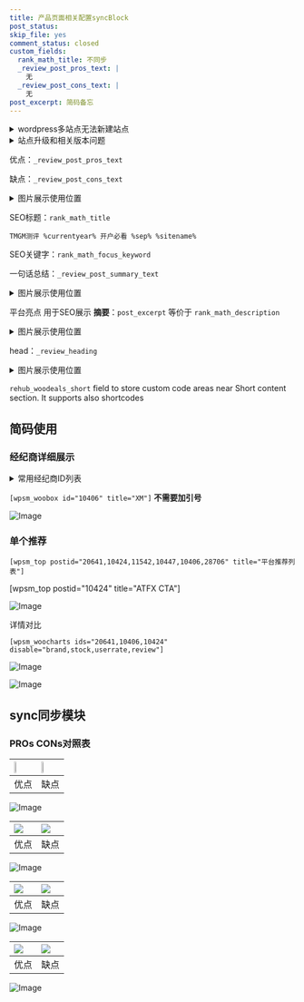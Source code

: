 ```yaml
---
title: 产品页面相关配置syncBlock
post_status: 
skip_file: yes
comment_status: closed
custom_fields:
  rank_math_title: 不同步
  _review_post_pros_text: |
    无
  _review_post_cons_text: |
    无
post_excerpt: 简码备忘
---
```

<details><summary>wordpress多站点无法新建站点</summary>

<li>和报错需要清理cookies一样的原因</li>
<li>wp-config.php里面<code>define( 'SUBDOMAIN_INSTALL', false );//子域名安装</code></li>
<li>新建子站点是用<code>define( 'SUBDOMAIN_INSTALL', true);//子域名安装</code> 完成以后，改成<code>false</code></li>
</details>

<details><summary>站点升级和相关版本问题</summary>

<p>wordpress：5.9.9
woocommerce：7.5.1
出现问题的地方：主题选项里面>><strong>Product layout >>compact style</strong></p>
<p>如何出现没有用过的字段 导致无法保存。先导出配置 然后进行修改，后面再次恢复即可。</p>
<p>出现部分字段无法显示时，需要返回默认布局后，对产品进行保存就好了。</p>
<p></p>
</details>

优点：`_review_post_pros_text`

缺点：`_review_post_cons_text`

<details><summary>图片展示使用位置</summary>

<img src="https://prod-files-secure.s3.us-west-2.amazonaws.com/39ed1227-6d7d-4570-be36-9ccd4a2c4241/f51d3d83-55d4-4bdf-9604-f37ec77ab556/Untitled.png?X-Amz-Algorithm=AWS4-HMAC-SHA256&X-Amz-Content-Sha256=UNSIGNED-PAYLOAD&X-Amz-Credential=ASIAZI2LB466T6GIUWPQ%2F20250512%2Fus-west-2%2Fs3%2Faws4_request&X-Amz-Date=20250512T225526Z&X-Amz-Expires=3600&X-Amz-Security-Token=IQoJb3JpZ2luX2VjEDcaCXVzLXdlc3QtMiJHMEUCIQDvWkOdi3FoSxRvlsQx%2B7Nkp5%2F7YaaMFCcA7Fef%2BFkkPwIga7IeBcBdQAWpFWGyJzW3j72spKAi6vLYnI1ljjUGaHoqiAQI4P%2F%2F%2F%2F%2F%2F%2F%2F%2F%2FARAAGgw2Mzc0MjMxODM4MDUiDGhIev1j6ck35Bmx1CrcA1MvgQftyP4QCcOQ887FVQSJ1JUXdyDtXPnjVERdH%2BngP7Y2Xf9C8mcrK1UTWZmXm2NIxGiyRgD%2BZzHWdDRXsuIw%2FDRxBW4T3hosYW6L00ctvB%2FN6g8kTojN57uXPQ7CAPwnjkMHNKHrnoW4czFAOrlcmbD5oHzIPhwBvUbZOhMZ8SJr2XBtZKaU5fsdSwWnr6rk6vDcvFU8JwMvr%2BEPV66fUsTtajwZSjLeY65uCMw7mOmIxS0kY4air0Co10vPVr9UuT0IxbUaCnt7lPCCUAn8BKd0IoiAeIcbDDNJ12i1fETUMNUf3e%2BLwjYbCkT6OmL6k8Yta7xOha8sYvg2jG%2FAw6cCrGD1vEuCtwxLcZAkSPvU6SG2owuI4%2BA3IxpEO0yGvcOdVKehBAfqb70ZDjWOdEm8Y4w8DdJreXqXrPaqBTeHhA2o26T0NgEyFRPEEkoYih5TitHOeGayaPIxT7vXGJIdu9kQngyInqwvdwL%2FHcEorbBGwpID0%2Fh3lpnuUMqwn0l%2FnCHjabZUemMdTbxYHuwu7HpE%2FbMks1pmjaFBQAhpAg4Png48Oy%2Fqc0yNS1KItYZkIn8veMAgTyMiu2ZBb%2F1CT7cbLXm0ByPJL3HeaxxGjG1mSZAv7owrMPT1icEGOqUBIdXZXOP5EEYyYYJOxWv%2BKwOiJGw76jce%2BioFgWQTBTmUBVDqTa9Ly%2B3JbPRY5IslU%2FvTH41zrLfPT3L7d%2B1h%2FirajYqELaQCP5ziMCPCn5YT1o6MAZmXRe%2B7kRCxYxhulSdNiJejWG8Cnx7QoTH2GdXGM1O2XRSQhHL2IZmJCA2UM%2BWY5rGf3r5TfX75dx0XCfNzEV2H28Wj5G3DYWmOIyGzuCTE&X-Amz-Signature=f00156f99c3c52193c1d768dcac7301ea59704eb92848f948e23d1dbcd8bdcc3&X-Amz-SignedHeaders=host&x-id=GetObject" alt="Image">
</details>

SEO标题：`rank_math_title`

`TMGM测评 %currentyear% 开户必看 %sep% %sitename%`

SEO关键字：`rank_math_focus_keyword`

一句话总结：`_review_post_summary_text`

<details><summary>图片展示使用位置</summary>

<img src="https://prod-files-secure.s3.us-west-2.amazonaws.com/39ed1227-6d7d-4570-be36-9ccd4a2c4241/4b96a922-296c-4f4e-8630-d1c870cbce01/Untitled.png?X-Amz-Algorithm=AWS4-HMAC-SHA256&X-Amz-Content-Sha256=UNSIGNED-PAYLOAD&X-Amz-Credential=ASIAZI2LB466WJYWPDNI%2F20250512%2Fus-west-2%2Fs3%2Faws4_request&X-Amz-Date=20250512T225527Z&X-Amz-Expires=3600&X-Amz-Security-Token=IQoJb3JpZ2luX2VjEDcaCXVzLXdlc3QtMiJHMEUCIH2lddzgpf%2FMQrAvYkNbd1%2B%2BJKaXRzDIgFD%2BfaeJMJneAiEA9tHZ25x%2B1YsQT1Kuir0v7TbAm239wPhoavlS2xMcOUEqiAQI4P%2F%2F%2F%2F%2F%2F%2F%2F%2F%2FARAAGgw2Mzc0MjMxODM4MDUiDKRAAX%2Bp6iEY1n7J2yrcA5zMZOwqovJmFQjUdBDMPRE%2Bum7kdYrpQuHraaAplEYeePOOeoNfV9%2F586u%2FRnUFowjWTPtqLLdNEw5qLnetC7pSR0rqBD1g3Veyw0saXmQ%2Bwou2nrPo8mGYm0Ll8q7JfPM2zHMYgqi2YOkH76XWsPqwzgof%2BIc7tOQ8X3mhZGiLWa40Na4USE3ah5sRCr47nwv7keurISKjOAkOU343NF4Zh%2FrofXAAS9EK%2BUsPjxbsNqgdE2ORzB3v9qL2hf6xOZJQBhWkBwPSt0E2au1E9t%2BAl8Y80XzbIgpCquhXPjxZsjg4jjEemu5QZyIpR04fRqFt6hGoMGic%2BX1TE%2BCAhC6MHWRQ4zf5sNSZPP847EnjaWL3FiIYi3poz6Rws%2FxgERhLmLkgs8cTPUzfuRG8xapVf7MbgSrSckCeRfcnWYQoGJDp1nKcV9TSnkdnVb3vX8PUgkNdsruqMpugOxFwd8pusEJrHb7qbNE4GBXHzbkq1TqJKJ98cnCtmFqoOyRNzYK4Dq6%2Bllbync5Erxd8RzDdxwYVZHGqb4qhwpMUx6zuzJ5ZVWFt4uENdtxC1fun02hxpo3pzR2QNN%2FFGfdHoZRb7EakN8poorOEtYJ8t8WZPh3aVtZavOk%2FuRMRMJT2icEGOqUBlO5vC4%2F17lgthGvAwXpc1ha54MWKxtytPuqcQSMII41sxlL5JLA%2FJG9c5e%2BBFtn3fqEick7nak4HJ%2FdmaIPu9yCP81%2BrGRFzYI3VhlYXxAr4oo5uG5jacLXdzsiLLVnv0RF3xv4wk7OLiEySq6BjmgcIgTY2zRh9HznybG%2BTJUV809mgFmNo8LQ%2Fme1s7p8Cbs%2BDNhUvLsXquFd2kKYfPtN2Vkpy&X-Amz-Signature=4a4641e4b7e6419112bba31682674fbb8f4467ecbbd0b3221dea897944ac65b6&X-Amz-SignedHeaders=host&x-id=GetObject" alt="Image">
</details>

平台亮点 用于SEO展示 **摘要**：`post_excerpt`  等价于 `rank_math_description`

<details><summary>图片展示使用位置</summary>

<img src="https://prod-files-secure.s3.us-west-2.amazonaws.com/39ed1227-6d7d-4570-be36-9ccd4a2c4241/1ee11f63-b60a-4dfe-a7a7-d58ff23b5d88/Untitled.png?X-Amz-Algorithm=AWS4-HMAC-SHA256&X-Amz-Content-Sha256=UNSIGNED-PAYLOAD&X-Amz-Credential=ASIAZI2LB4662ZWXF4I2%2F20250512%2Fus-west-2%2Fs3%2Faws4_request&X-Amz-Date=20250512T225528Z&X-Amz-Expires=3600&X-Amz-Security-Token=IQoJb3JpZ2luX2VjEDcaCXVzLXdlc3QtMiJGMEQCHw8GMytV61%2BrI8A17eB9pgYDxIAG0cIk9yyKv%2BbEoH4CIQC3Om2w5breGDtSNrTcTz4Iz1NYOkWgjotNXiMtWPsPVyqIBAjg%2F%2F%2F%2F%2F%2F%2F%2F%2F%2F8BEAAaDDYzNzQyMzE4MzgwNSIMo2NTGx5ndMPF6TDpKtwDFxoaDB9z2Z1T5m0NM3BoXiF8L8SEkz8olkm9ie0dXcMFkKlVBEoJg9ZvJWQuFRAxsE3RbU6jhGX3j%2FdQWr5OBsmQq4W7WdHYi4Zv4lKMYTpbJVvUOI3bUUhpGkyp%2Fb3JZVdRoK7oe%2FAhNygMwDB9xR86Vm8U0IIKrWTbnhxMeajmgi54%2F7U%2FxX1lgvGSijq3dfldv8jr7NypdMO%2Bo4f827BdFiv%2Bl8YaG9D3HDOprxwikOIeW9e%2B3GqhSct50jG%2BKQffSykgnHGwv2hMh1S%2BJ4KrxjtyNMarjKDLkR0dZDUXW5SP5phpq1Abj9I%2FF2k0WrWzBkVHPXr30CyM3EiH5CNk38SXx3OrgPdGD2GtrvOQ5YUMEYBYS88Uub%2BrpzjY6WNSXq31aMIX5%2BYAgGrHyQYvyuQNS0RKVHpAh5NkgXd%2F2YAH3eEN%2BvwBltvDaL4RR6dS9VMdSibxP%2FWVYPq%2B84RYSRUVa4weK1l%2BlzkliQDKY9lxTiHfj1HsSx7ggfIReDTCZmk9ZzEHk5jIQ6sPt%2FQ%2FX8QX0ojY14O4mQnuXLManIOT3Y1T%2B767qb47ExA9jTmrHK9VRiSete%2Bm0rJ0fsI0wvkz8tI65a7wF1v16G15TbxrfpUDneJNO0kwwfWJwQY6pgHqF3J1jQbr1SwW3LsMwuLqD%2FIHgPVOsMakBPvb3wd%2FVoqADQixSzsqDPz%2F6lQ53Ho7Zp%2BlV%2FeIsMkjVuBS%2FS7pTAAKNFFatv9eNsigvkCC2nI9IC%2B6pcpuynFt5DB3Ol5GdSqigwdu794mHPeAFmZeRcWMwDHesdxAgS3fMKnhGl7aOR5EAh3JGCAjdLJfAbYBVCVS72nsB7L%2B8vH1gw9s8%2Fh1Iufj&X-Amz-Signature=8eacfa5f2814d052f19920f8a8fc55e8034844ee317bfeb6019608729500f3b0&X-Amz-SignedHeaders=host&x-id=GetObject" alt="Image">
<img src="https://prod-files-secure.s3.us-west-2.amazonaws.com/39ed1227-6d7d-4570-be36-9ccd4a2c4241/ad4118b5-78d8-4fbe-801e-3b29b5d99c01/Untitled.png?X-Amz-Algorithm=AWS4-HMAC-SHA256&X-Amz-Content-Sha256=UNSIGNED-PAYLOAD&X-Amz-Credential=ASIAZI2LB4662ZWXF4I2%2F20250512%2Fus-west-2%2Fs3%2Faws4_request&X-Amz-Date=20250512T225528Z&X-Amz-Expires=3600&X-Amz-Security-Token=IQoJb3JpZ2luX2VjEDcaCXVzLXdlc3QtMiJGMEQCHw8GMytV61%2BrI8A17eB9pgYDxIAG0cIk9yyKv%2BbEoH4CIQC3Om2w5breGDtSNrTcTz4Iz1NYOkWgjotNXiMtWPsPVyqIBAjg%2F%2F%2F%2F%2F%2F%2F%2F%2F%2F8BEAAaDDYzNzQyMzE4MzgwNSIMo2NTGx5ndMPF6TDpKtwDFxoaDB9z2Z1T5m0NM3BoXiF8L8SEkz8olkm9ie0dXcMFkKlVBEoJg9ZvJWQuFRAxsE3RbU6jhGX3j%2FdQWr5OBsmQq4W7WdHYi4Zv4lKMYTpbJVvUOI3bUUhpGkyp%2Fb3JZVdRoK7oe%2FAhNygMwDB9xR86Vm8U0IIKrWTbnhxMeajmgi54%2F7U%2FxX1lgvGSijq3dfldv8jr7NypdMO%2Bo4f827BdFiv%2Bl8YaG9D3HDOprxwikOIeW9e%2B3GqhSct50jG%2BKQffSykgnHGwv2hMh1S%2BJ4KrxjtyNMarjKDLkR0dZDUXW5SP5phpq1Abj9I%2FF2k0WrWzBkVHPXr30CyM3EiH5CNk38SXx3OrgPdGD2GtrvOQ5YUMEYBYS88Uub%2BrpzjY6WNSXq31aMIX5%2BYAgGrHyQYvyuQNS0RKVHpAh5NkgXd%2F2YAH3eEN%2BvwBltvDaL4RR6dS9VMdSibxP%2FWVYPq%2B84RYSRUVa4weK1l%2BlzkliQDKY9lxTiHfj1HsSx7ggfIReDTCZmk9ZzEHk5jIQ6sPt%2FQ%2FX8QX0ojY14O4mQnuXLManIOT3Y1T%2B767qb47ExA9jTmrHK9VRiSete%2Bm0rJ0fsI0wvkz8tI65a7wF1v16G15TbxrfpUDneJNO0kwwfWJwQY6pgHqF3J1jQbr1SwW3LsMwuLqD%2FIHgPVOsMakBPvb3wd%2FVoqADQixSzsqDPz%2F6lQ53Ho7Zp%2BlV%2FeIsMkjVuBS%2FS7pTAAKNFFatv9eNsigvkCC2nI9IC%2B6pcpuynFt5DB3Ol5GdSqigwdu794mHPeAFmZeRcWMwDHesdxAgS3fMKnhGl7aOR5EAh3JGCAjdLJfAbYBVCVS72nsB7L%2B8vH1gw9s8%2Fh1Iufj&X-Amz-Signature=2199d3e4ff61eb50b16ae9cc84c7c5e99b32bb986c2493a708a013986405046c&X-Amz-SignedHeaders=host&x-id=GetObject" alt="Image">
<img src="https://prod-files-secure.s3.us-west-2.amazonaws.com/39ed1227-6d7d-4570-be36-9ccd4a2c4241/a38cf7c9-a79c-4b64-9e94-13589fe0758b/Untitled.png?X-Amz-Algorithm=AWS4-HMAC-SHA256&X-Amz-Content-Sha256=UNSIGNED-PAYLOAD&X-Amz-Credential=ASIAZI2LB4662ZWXF4I2%2F20250512%2Fus-west-2%2Fs3%2Faws4_request&X-Amz-Date=20250512T225528Z&X-Amz-Expires=3600&X-Amz-Security-Token=IQoJb3JpZ2luX2VjEDcaCXVzLXdlc3QtMiJGMEQCHw8GMytV61%2BrI8A17eB9pgYDxIAG0cIk9yyKv%2BbEoH4CIQC3Om2w5breGDtSNrTcTz4Iz1NYOkWgjotNXiMtWPsPVyqIBAjg%2F%2F%2F%2F%2F%2F%2F%2F%2F%2F8BEAAaDDYzNzQyMzE4MzgwNSIMo2NTGx5ndMPF6TDpKtwDFxoaDB9z2Z1T5m0NM3BoXiF8L8SEkz8olkm9ie0dXcMFkKlVBEoJg9ZvJWQuFRAxsE3RbU6jhGX3j%2FdQWr5OBsmQq4W7WdHYi4Zv4lKMYTpbJVvUOI3bUUhpGkyp%2Fb3JZVdRoK7oe%2FAhNygMwDB9xR86Vm8U0IIKrWTbnhxMeajmgi54%2F7U%2FxX1lgvGSijq3dfldv8jr7NypdMO%2Bo4f827BdFiv%2Bl8YaG9D3HDOprxwikOIeW9e%2B3GqhSct50jG%2BKQffSykgnHGwv2hMh1S%2BJ4KrxjtyNMarjKDLkR0dZDUXW5SP5phpq1Abj9I%2FF2k0WrWzBkVHPXr30CyM3EiH5CNk38SXx3OrgPdGD2GtrvOQ5YUMEYBYS88Uub%2BrpzjY6WNSXq31aMIX5%2BYAgGrHyQYvyuQNS0RKVHpAh5NkgXd%2F2YAH3eEN%2BvwBltvDaL4RR6dS9VMdSibxP%2FWVYPq%2B84RYSRUVa4weK1l%2BlzkliQDKY9lxTiHfj1HsSx7ggfIReDTCZmk9ZzEHk5jIQ6sPt%2FQ%2FX8QX0ojY14O4mQnuXLManIOT3Y1T%2B767qb47ExA9jTmrHK9VRiSete%2Bm0rJ0fsI0wvkz8tI65a7wF1v16G15TbxrfpUDneJNO0kwwfWJwQY6pgHqF3J1jQbr1SwW3LsMwuLqD%2FIHgPVOsMakBPvb3wd%2FVoqADQixSzsqDPz%2F6lQ53Ho7Zp%2BlV%2FeIsMkjVuBS%2FS7pTAAKNFFatv9eNsigvkCC2nI9IC%2B6pcpuynFt5DB3Ol5GdSqigwdu794mHPeAFmZeRcWMwDHesdxAgS3fMKnhGl7aOR5EAh3JGCAjdLJfAbYBVCVS72nsB7L%2B8vH1gw9s8%2Fh1Iufj&X-Amz-Signature=a4d9835a8df9faa3ba9dba27a86eabc0b62c7f7c05f69f2acae4ce762a7140ef&X-Amz-SignedHeaders=host&x-id=GetObject" alt="Image">
<img src="https://prod-files-secure.s3.us-west-2.amazonaws.com/39ed1227-6d7d-4570-be36-9ccd4a2c4241/7da6fc1e-d2ac-42ae-8c75-cb5749aa18f6/Untitled.png?X-Amz-Algorithm=AWS4-HMAC-SHA256&X-Amz-Content-Sha256=UNSIGNED-PAYLOAD&X-Amz-Credential=ASIAZI2LB4662ZWXF4I2%2F20250512%2Fus-west-2%2Fs3%2Faws4_request&X-Amz-Date=20250512T225528Z&X-Amz-Expires=3600&X-Amz-Security-Token=IQoJb3JpZ2luX2VjEDcaCXVzLXdlc3QtMiJGMEQCHw8GMytV61%2BrI8A17eB9pgYDxIAG0cIk9yyKv%2BbEoH4CIQC3Om2w5breGDtSNrTcTz4Iz1NYOkWgjotNXiMtWPsPVyqIBAjg%2F%2F%2F%2F%2F%2F%2F%2F%2F%2F8BEAAaDDYzNzQyMzE4MzgwNSIMo2NTGx5ndMPF6TDpKtwDFxoaDB9z2Z1T5m0NM3BoXiF8L8SEkz8olkm9ie0dXcMFkKlVBEoJg9ZvJWQuFRAxsE3RbU6jhGX3j%2FdQWr5OBsmQq4W7WdHYi4Zv4lKMYTpbJVvUOI3bUUhpGkyp%2Fb3JZVdRoK7oe%2FAhNygMwDB9xR86Vm8U0IIKrWTbnhxMeajmgi54%2F7U%2FxX1lgvGSijq3dfldv8jr7NypdMO%2Bo4f827BdFiv%2Bl8YaG9D3HDOprxwikOIeW9e%2B3GqhSct50jG%2BKQffSykgnHGwv2hMh1S%2BJ4KrxjtyNMarjKDLkR0dZDUXW5SP5phpq1Abj9I%2FF2k0WrWzBkVHPXr30CyM3EiH5CNk38SXx3OrgPdGD2GtrvOQ5YUMEYBYS88Uub%2BrpzjY6WNSXq31aMIX5%2BYAgGrHyQYvyuQNS0RKVHpAh5NkgXd%2F2YAH3eEN%2BvwBltvDaL4RR6dS9VMdSibxP%2FWVYPq%2B84RYSRUVa4weK1l%2BlzkliQDKY9lxTiHfj1HsSx7ggfIReDTCZmk9ZzEHk5jIQ6sPt%2FQ%2FX8QX0ojY14O4mQnuXLManIOT3Y1T%2B767qb47ExA9jTmrHK9VRiSete%2Bm0rJ0fsI0wvkz8tI65a7wF1v16G15TbxrfpUDneJNO0kwwfWJwQY6pgHqF3J1jQbr1SwW3LsMwuLqD%2FIHgPVOsMakBPvb3wd%2FVoqADQixSzsqDPz%2F6lQ53Ho7Zp%2BlV%2FeIsMkjVuBS%2FS7pTAAKNFFatv9eNsigvkCC2nI9IC%2B6pcpuynFt5DB3Ol5GdSqigwdu794mHPeAFmZeRcWMwDHesdxAgS3fMKnhGl7aOR5EAh3JGCAjdLJfAbYBVCVS72nsB7L%2B8vH1gw9s8%2Fh1Iufj&X-Amz-Signature=10921ec1a1cdb8c34c63a3ca02bec6b02247eaf73c0ec01e1ac3318df764631d&X-Amz-SignedHeaders=host&x-id=GetObject" alt="Image">
<img src="https://prod-files-secure.s3.us-west-2.amazonaws.com/39ed1227-6d7d-4570-be36-9ccd4a2c4241/7e97f40a-eaee-47f5-b2f9-475f96808fa7/Untitled.png?X-Amz-Algorithm=AWS4-HMAC-SHA256&X-Amz-Content-Sha256=UNSIGNED-PAYLOAD&X-Amz-Credential=ASIAZI2LB4662ZWXF4I2%2F20250512%2Fus-west-2%2Fs3%2Faws4_request&X-Amz-Date=20250512T225528Z&X-Amz-Expires=3600&X-Amz-Security-Token=IQoJb3JpZ2luX2VjEDcaCXVzLXdlc3QtMiJGMEQCHw8GMytV61%2BrI8A17eB9pgYDxIAG0cIk9yyKv%2BbEoH4CIQC3Om2w5breGDtSNrTcTz4Iz1NYOkWgjotNXiMtWPsPVyqIBAjg%2F%2F%2F%2F%2F%2F%2F%2F%2F%2F8BEAAaDDYzNzQyMzE4MzgwNSIMo2NTGx5ndMPF6TDpKtwDFxoaDB9z2Z1T5m0NM3BoXiF8L8SEkz8olkm9ie0dXcMFkKlVBEoJg9ZvJWQuFRAxsE3RbU6jhGX3j%2FdQWr5OBsmQq4W7WdHYi4Zv4lKMYTpbJVvUOI3bUUhpGkyp%2Fb3JZVdRoK7oe%2FAhNygMwDB9xR86Vm8U0IIKrWTbnhxMeajmgi54%2F7U%2FxX1lgvGSijq3dfldv8jr7NypdMO%2Bo4f827BdFiv%2Bl8YaG9D3HDOprxwikOIeW9e%2B3GqhSct50jG%2BKQffSykgnHGwv2hMh1S%2BJ4KrxjtyNMarjKDLkR0dZDUXW5SP5phpq1Abj9I%2FF2k0WrWzBkVHPXr30CyM3EiH5CNk38SXx3OrgPdGD2GtrvOQ5YUMEYBYS88Uub%2BrpzjY6WNSXq31aMIX5%2BYAgGrHyQYvyuQNS0RKVHpAh5NkgXd%2F2YAH3eEN%2BvwBltvDaL4RR6dS9VMdSibxP%2FWVYPq%2B84RYSRUVa4weK1l%2BlzkliQDKY9lxTiHfj1HsSx7ggfIReDTCZmk9ZzEHk5jIQ6sPt%2FQ%2FX8QX0ojY14O4mQnuXLManIOT3Y1T%2B767qb47ExA9jTmrHK9VRiSete%2Bm0rJ0fsI0wvkz8tI65a7wF1v16G15TbxrfpUDneJNO0kwwfWJwQY6pgHqF3J1jQbr1SwW3LsMwuLqD%2FIHgPVOsMakBPvb3wd%2FVoqADQixSzsqDPz%2F6lQ53Ho7Zp%2BlV%2FeIsMkjVuBS%2FS7pTAAKNFFatv9eNsigvkCC2nI9IC%2B6pcpuynFt5DB3Ol5GdSqigwdu794mHPeAFmZeRcWMwDHesdxAgS3fMKnhGl7aOR5EAh3JGCAjdLJfAbYBVCVS72nsB7L%2B8vH1gw9s8%2Fh1Iufj&X-Amz-Signature=b700f0629c19935f82249a93a0cb4e4a9c2d2283d2e6b2f9a5f5380b6cfbf90e&X-Amz-SignedHeaders=host&x-id=GetObject" alt="Image">
</details>

head：`_review_heading`

<details><summary>图片展示使用位置</summary>

<img src="https://prod-files-secure.s3.us-west-2.amazonaws.com/39ed1227-6d7d-4570-be36-9ccd4a2c4241/3a4650ad-9887-415c-889a-edd51fa54f27/Untitled.png?X-Amz-Algorithm=AWS4-HMAC-SHA256&X-Amz-Content-Sha256=UNSIGNED-PAYLOAD&X-Amz-Credential=ASIAZI2LB466XQ3ODJ7D%2F20250512%2Fus-west-2%2Fs3%2Faws4_request&X-Amz-Date=20250512T225529Z&X-Amz-Expires=3600&X-Amz-Security-Token=IQoJb3JpZ2luX2VjEDcaCXVzLXdlc3QtMiJIMEYCIQCUJ1kqOrizrJYGVpPhJdEqm9nl2zA8bja6HKuJLKU2ewIhAIa1hTV8eZi8FmhXb8Jkada80j%2F5pFwaZ%2BxtHimg9YzHKogECOD%2F%2F%2F%2F%2F%2F%2F%2F%2F%2FwEQABoMNjM3NDIzMTgzODA1Igw%2B4Nns4hHnS%2BXJB6Aq3AMFu1B94Pp%2F7ukjTjIPgxnafOYlmfqSrl7stjwPtIKb%2F8Q9UHElwyyMuGLJ3DzlXyeVYtDzbVnVnh399GOVbJNxyQmE%2BL7EuYoCtbX9ECUGykkwQLBFl%2Bni0mGeLe5Lt6OVjbPEUl7phazaMP2aPOwno9RWItzhBVpnnfmtYT8oodfoGfI2LOdAjr%2FuIKuqXfoxdj5DWOeAJ%2FJrvq9VF%2FemiQtK%2FwxosNfVyLgysJ1XwE0ZD568hIHjmqbKBXNhVyNU5QU%2BQNxpIV9PpNI7PiwJ3OzSjMyUgwbXg0rdN7j3y8xJmnwJC%2BZag7Cc4956iQ6THrhxw581oPjhxp4rsl3ejJpZLAaw6BP%2FeDHHX4SK3kYeF4rwZEbKTUxVV56jswaWQYDRhL3qniO1jOn4hI0qPfhiUodYZQglfK6207EhOOlVE8LkViwcyGukik8h7sF%2BPchb0p2Hg9OQQWn3aEQYYNaWNcbI3m7%2Bngu%2Fz7Df8PjcphdgpcZ8p6sn4X6QqQS0KkrXszOMZnF7YDuQ3F6u7atJSDPWgc7c4GncC3hKO0Mmze51LESyv4WBSW0UGMICCvQOuff2zLH91eD0yhtjwNggLubCB0rB6n62kmj%2F4gkZeDCvyir%2B7Nyg5jCh9onBBjqkAe7voDyDmLUPO%2BveAq7%2BiSvk3GJrJz7PJlvIaW51m6DawhRDdN3f53fOeyAZ2vDVWxxNlG6GqegDteVDA34znTgAUJ7Ftonh1Bxf3SH0cg0oVestC4rCNNDJru%2Bq65qPYT1Rmf%2FMGSPp%2Bq6H%2BMLRugJFQvOPHIPOjsvo7K5SA%2BIag4oJ6biJ2C4wfRqmJ61Z%2F%2BBjeZRxMwQ4WpR%2F%2FUPxTYkM6pGM&X-Amz-Signature=cf8d1a8d3cec87f356e3970403851c014b67665138e38248a00099681cc6b306&X-Amz-SignedHeaders=host&x-id=GetObject" alt="Image">
</details>

`rehub_woodeals_short`	field to store custom code areas near Short content section. It supports also shortcodes



## 简码使用

### 经纪商详细展示

<details><summary>常用经纪商ID列表</summary>

<pre><code class="php">嘉盛 ===> 20641  [wpsm_woobox id="20641" title="嘉盛"]
易信easymarkets ===> 11542  [wpsm_woobox id="11542" title="易信easymarkets"]
ATFX外汇 ===> 10424  [wpsm_woobox id="10424" title="ATFX"]
XM ===> 10406  [wpsm_woobox id="10406" title="XM"]
TMGM ===> 29622  [wpsm_woobox id="29622" title="TMGM"]
HYCM ===> 10447  [wpsm_woobox id="10447" title="HYCM"]
fpmarkets澳福外汇 ===> 20639  [wpsm_woobox id="20639" title="fpmarkets澳福外汇"]</code></pre>
</details>

`[wpsm_woobox id="10406" title="XM"]` **不需要加引号**

![Image](https://prod-files-secure.s3.us-west-2.amazonaws.com/39ed1227-6d7d-4570-be36-9ccd4a2c4241/4f898f9d-0fa7-4e43-acd3-ac6bc7be575a/Untitled.png?X-Amz-Algorithm=AWS4-HMAC-SHA256&X-Amz-Content-Sha256=UNSIGNED-PAYLOAD&X-Amz-Credential=ASIAZI2LB4664KS5T4KE%2F20250512%2Fus-west-2%2Fs3%2Faws4_request&X-Amz-Date=20250512T225521Z&X-Amz-Expires=3600&X-Amz-Security-Token=IQoJb3JpZ2luX2VjEDcaCXVzLXdlc3QtMiJGMEQCIBAZqwXh7sUE6YSUJ6C%2FLu9aiVgvsdf7qc4eK%2FuJ2QlNAiBy8aPszFQ%2FWKnh6VT1g8DufN50Rb21%2BK2SRxNpBrouiCqIBAjg%2F%2F%2F%2F%2F%2F%2F%2F%2F%2F8BEAAaDDYzNzQyMzE4MzgwNSIMJL08gK6dt%2FVdsZfNKtwDHcBtczYKFVKsUDI1xqjpImHN0FeAacML0HfY3epoGJNqbGUOD8RXdhQOJDbagXQifDZZzErV5JMta33Xq7ZGMutWisknV7KIM4q%2FuRF%2FEWiBzzpA9Y3eR2e5EPuOY4hRWbOVgUs1o2cjQRHICk%2Fj2ONbjB4RKm9S4kQy2by%2BYyV3tJqSXqoR2Jm08lJlZJHyOfMsEC7vD%2BKVgr8PZ0nctH9ufywrxWUymv4DKRptm8Xa5XzNNL270DYTD0PuQ7Bc6oBE5XF%2F2T8n2JEL21zKhulMMglINvlY1KG6mWiJsIOzUdaXUycW%2BowowgrAZesUnkcxoYyw2J9rH2QZFwfOe7v127rpx4SJxeuxxfgiU0Ew%2BTHj40AaPG0K1zjlkb0lzhnM2IU138KD3li%2BE2cdHYF8A8Qg6wzcoFyqJdSGO8BOOdj4B0QZiwrE3NamrCEScHFIBvhcfO%2BHM7XrUhR%2BTGC7QLx3RM97ETBUNvPgrTnyu6%2Byd%2F2Yo%2FuCEAREy0HI3cHxD4DkePSAxngMJ1ELZbsLl1GHBN1joUjYXuFnYZSJM03jfWDey6trufx3SWoVEuLYITqNYLwC3zUxP9vI%2BmjHMLuaCX4Y34J2JuFdmH%2FJwrLSiVIEG0mt%2B0UwqfaJwQY6pgHZhOMUCW67nMqRa8eIyZenXXJ9Fr0O917EX7mVnaQlXSqnma9XtpAo%2FGs1GLXkXgx%2BMGfEUdGuun21pFcw5Vbfe8mqkKN9RfQGj76aeMKk%2Fl2%2FKfVRziYdYtsPDNf5SO%2FIDOSoRp2Zupx7goOeEdM0mioxW68iLtAX%2B1mKDeDDqS8TwsUwLtCnyNt1WXvqTsYbW9I9IzqpMb%2F2YOzk4S%2FJTgi3Cfpg&X-Amz-Signature=75a1c378bbab98744374242cecbd57c1228b53da06ac5ccab3f05db41de2b083&X-Amz-SignedHeaders=host&x-id=GetObject)

### 单个推荐
`[wpsm_top postid="20641,10424,11542,10447,10406,28706" title="平台推荐列表"]`

[wpsm_top postid="10424" title="ATFX CTA"]

![Image](https://prod-files-secure.s3.us-west-2.amazonaws.com/39ed1227-6d7d-4570-be36-9ccd4a2c4241/5ac620dc-51a8-48b6-b55d-91f47299193c/Untitled.png?X-Amz-Algorithm=AWS4-HMAC-SHA256&X-Amz-Content-Sha256=UNSIGNED-PAYLOAD&X-Amz-Credential=ASIAZI2LB4664KS5T4KE%2F20250512%2Fus-west-2%2Fs3%2Faws4_request&X-Amz-Date=20250512T225521Z&X-Amz-Expires=3600&X-Amz-Security-Token=IQoJb3JpZ2luX2VjEDcaCXVzLXdlc3QtMiJGMEQCIBAZqwXh7sUE6YSUJ6C%2FLu9aiVgvsdf7qc4eK%2FuJ2QlNAiBy8aPszFQ%2FWKnh6VT1g8DufN50Rb21%2BK2SRxNpBrouiCqIBAjg%2F%2F%2F%2F%2F%2F%2F%2F%2F%2F8BEAAaDDYzNzQyMzE4MzgwNSIMJL08gK6dt%2FVdsZfNKtwDHcBtczYKFVKsUDI1xqjpImHN0FeAacML0HfY3epoGJNqbGUOD8RXdhQOJDbagXQifDZZzErV5JMta33Xq7ZGMutWisknV7KIM4q%2FuRF%2FEWiBzzpA9Y3eR2e5EPuOY4hRWbOVgUs1o2cjQRHICk%2Fj2ONbjB4RKm9S4kQy2by%2BYyV3tJqSXqoR2Jm08lJlZJHyOfMsEC7vD%2BKVgr8PZ0nctH9ufywrxWUymv4DKRptm8Xa5XzNNL270DYTD0PuQ7Bc6oBE5XF%2F2T8n2JEL21zKhulMMglINvlY1KG6mWiJsIOzUdaXUycW%2BowowgrAZesUnkcxoYyw2J9rH2QZFwfOe7v127rpx4SJxeuxxfgiU0Ew%2BTHj40AaPG0K1zjlkb0lzhnM2IU138KD3li%2BE2cdHYF8A8Qg6wzcoFyqJdSGO8BOOdj4B0QZiwrE3NamrCEScHFIBvhcfO%2BHM7XrUhR%2BTGC7QLx3RM97ETBUNvPgrTnyu6%2Byd%2F2Yo%2FuCEAREy0HI3cHxD4DkePSAxngMJ1ELZbsLl1GHBN1joUjYXuFnYZSJM03jfWDey6trufx3SWoVEuLYITqNYLwC3zUxP9vI%2BmjHMLuaCX4Y34J2JuFdmH%2FJwrLSiVIEG0mt%2B0UwqfaJwQY6pgHZhOMUCW67nMqRa8eIyZenXXJ9Fr0O917EX7mVnaQlXSqnma9XtpAo%2FGs1GLXkXgx%2BMGfEUdGuun21pFcw5Vbfe8mqkKN9RfQGj76aeMKk%2Fl2%2FKfVRziYdYtsPDNf5SO%2FIDOSoRp2Zupx7goOeEdM0mioxW68iLtAX%2B1mKDeDDqS8TwsUwLtCnyNt1WXvqTsYbW9I9IzqpMb%2F2YOzk4S%2FJTgi3Cfpg&X-Amz-Signature=8b54e160b43ceecdebacb2dfb93832eb1b586b62b38dcbe67b4ebeff4f2201fb&X-Amz-SignedHeaders=host&x-id=GetObject)

详情对比

`[wpsm_woocharts ids="20641,10406,10424" disable="brand,stock,userrate,review"]`

![Image](https://prod-files-secure.s3.us-west-2.amazonaws.com/39ed1227-6d7d-4570-be36-9ccd4a2c4241/bf3ba45f-b9f3-4295-8aef-b4a495fd25f4/Untitled.png?X-Amz-Algorithm=AWS4-HMAC-SHA256&X-Amz-Content-Sha256=UNSIGNED-PAYLOAD&X-Amz-Credential=ASIAZI2LB4664KS5T4KE%2F20250512%2Fus-west-2%2Fs3%2Faws4_request&X-Amz-Date=20250512T225521Z&X-Amz-Expires=3600&X-Amz-Security-Token=IQoJb3JpZ2luX2VjEDcaCXVzLXdlc3QtMiJGMEQCIBAZqwXh7sUE6YSUJ6C%2FLu9aiVgvsdf7qc4eK%2FuJ2QlNAiBy8aPszFQ%2FWKnh6VT1g8DufN50Rb21%2BK2SRxNpBrouiCqIBAjg%2F%2F%2F%2F%2F%2F%2F%2F%2F%2F8BEAAaDDYzNzQyMzE4MzgwNSIMJL08gK6dt%2FVdsZfNKtwDHcBtczYKFVKsUDI1xqjpImHN0FeAacML0HfY3epoGJNqbGUOD8RXdhQOJDbagXQifDZZzErV5JMta33Xq7ZGMutWisknV7KIM4q%2FuRF%2FEWiBzzpA9Y3eR2e5EPuOY4hRWbOVgUs1o2cjQRHICk%2Fj2ONbjB4RKm9S4kQy2by%2BYyV3tJqSXqoR2Jm08lJlZJHyOfMsEC7vD%2BKVgr8PZ0nctH9ufywrxWUymv4DKRptm8Xa5XzNNL270DYTD0PuQ7Bc6oBE5XF%2F2T8n2JEL21zKhulMMglINvlY1KG6mWiJsIOzUdaXUycW%2BowowgrAZesUnkcxoYyw2J9rH2QZFwfOe7v127rpx4SJxeuxxfgiU0Ew%2BTHj40AaPG0K1zjlkb0lzhnM2IU138KD3li%2BE2cdHYF8A8Qg6wzcoFyqJdSGO8BOOdj4B0QZiwrE3NamrCEScHFIBvhcfO%2BHM7XrUhR%2BTGC7QLx3RM97ETBUNvPgrTnyu6%2Byd%2F2Yo%2FuCEAREy0HI3cHxD4DkePSAxngMJ1ELZbsLl1GHBN1joUjYXuFnYZSJM03jfWDey6trufx3SWoVEuLYITqNYLwC3zUxP9vI%2BmjHMLuaCX4Y34J2JuFdmH%2FJwrLSiVIEG0mt%2B0UwqfaJwQY6pgHZhOMUCW67nMqRa8eIyZenXXJ9Fr0O917EX7mVnaQlXSqnma9XtpAo%2FGs1GLXkXgx%2BMGfEUdGuun21pFcw5Vbfe8mqkKN9RfQGj76aeMKk%2Fl2%2FKfVRziYdYtsPDNf5SO%2FIDOSoRp2Zupx7goOeEdM0mioxW68iLtAX%2B1mKDeDDqS8TwsUwLtCnyNt1WXvqTsYbW9I9IzqpMb%2F2YOzk4S%2FJTgi3Cfpg&X-Amz-Signature=b91ac8aedfeef1bdbac8f41af326f7046b28b52a08af2dce17f2b85d8b3e90e7&X-Amz-SignedHeaders=host&x-id=GetObject)

![Image](https://prod-files-secure.s3.us-west-2.amazonaws.com/39ed1227-6d7d-4570-be36-9ccd4a2c4241/30bc56ef-f383-4b48-9768-2ebc9e436ec0/Untitled.png?X-Amz-Algorithm=AWS4-HMAC-SHA256&X-Amz-Content-Sha256=UNSIGNED-PAYLOAD&X-Amz-Credential=ASIAZI2LB4664KS5T4KE%2F20250512%2Fus-west-2%2Fs3%2Faws4_request&X-Amz-Date=20250512T225521Z&X-Amz-Expires=3600&X-Amz-Security-Token=IQoJb3JpZ2luX2VjEDcaCXVzLXdlc3QtMiJGMEQCIBAZqwXh7sUE6YSUJ6C%2FLu9aiVgvsdf7qc4eK%2FuJ2QlNAiBy8aPszFQ%2FWKnh6VT1g8DufN50Rb21%2BK2SRxNpBrouiCqIBAjg%2F%2F%2F%2F%2F%2F%2F%2F%2F%2F8BEAAaDDYzNzQyMzE4MzgwNSIMJL08gK6dt%2FVdsZfNKtwDHcBtczYKFVKsUDI1xqjpImHN0FeAacML0HfY3epoGJNqbGUOD8RXdhQOJDbagXQifDZZzErV5JMta33Xq7ZGMutWisknV7KIM4q%2FuRF%2FEWiBzzpA9Y3eR2e5EPuOY4hRWbOVgUs1o2cjQRHICk%2Fj2ONbjB4RKm9S4kQy2by%2BYyV3tJqSXqoR2Jm08lJlZJHyOfMsEC7vD%2BKVgr8PZ0nctH9ufywrxWUymv4DKRptm8Xa5XzNNL270DYTD0PuQ7Bc6oBE5XF%2F2T8n2JEL21zKhulMMglINvlY1KG6mWiJsIOzUdaXUycW%2BowowgrAZesUnkcxoYyw2J9rH2QZFwfOe7v127rpx4SJxeuxxfgiU0Ew%2BTHj40AaPG0K1zjlkb0lzhnM2IU138KD3li%2BE2cdHYF8A8Qg6wzcoFyqJdSGO8BOOdj4B0QZiwrE3NamrCEScHFIBvhcfO%2BHM7XrUhR%2BTGC7QLx3RM97ETBUNvPgrTnyu6%2Byd%2F2Yo%2FuCEAREy0HI3cHxD4DkePSAxngMJ1ELZbsLl1GHBN1joUjYXuFnYZSJM03jfWDey6trufx3SWoVEuLYITqNYLwC3zUxP9vI%2BmjHMLuaCX4Y34J2JuFdmH%2FJwrLSiVIEG0mt%2B0UwqfaJwQY6pgHZhOMUCW67nMqRa8eIyZenXXJ9Fr0O917EX7mVnaQlXSqnma9XtpAo%2FGs1GLXkXgx%2BMGfEUdGuun21pFcw5Vbfe8mqkKN9RfQGj76aeMKk%2Fl2%2FKfVRziYdYtsPDNf5SO%2FIDOSoRp2Zupx7goOeEdM0mioxW68iLtAX%2B1mKDeDDqS8TwsUwLtCnyNt1WXvqTsYbW9I9IzqpMb%2F2YOzk4S%2FJTgi3Cfpg&X-Amz-Signature=bccc6d81bc422dda6fe7f762dd14e35f2c1c418a594df7059afadfc4238a70b1&X-Amz-SignedHeaders=host&x-id=GetObject)

## sync同步模块

### PROs CONs对照表

| <img src="https://cdn.ifttt.fun/gh/jarlin8/OSS@main/icons/customize/pros.svg" height="auto" width="37.3%"> | <img src="https://cdn.ifttt.fun/gh/jarlin8/OSS@main/icons/customize/cons.svg" height="auto" width="28.8%"> |
| :--- | :--- |
| 优点 | 缺点 |

![Image](https://prod-files-secure.s3.us-west-2.amazonaws.com/39ed1227-6d7d-4570-be36-9ccd4a2c4241/8742b755-dfb5-4004-9a5f-d6e561664bd8/Untitled.png?X-Amz-Algorithm=AWS4-HMAC-SHA256&X-Amz-Content-Sha256=UNSIGNED-PAYLOAD&X-Amz-Credential=ASIAZI2LB4664KS5T4KE%2F20250512%2Fus-west-2%2Fs3%2Faws4_request&X-Amz-Date=20250512T225521Z&X-Amz-Expires=3600&X-Amz-Security-Token=IQoJb3JpZ2luX2VjEDcaCXVzLXdlc3QtMiJGMEQCIBAZqwXh7sUE6YSUJ6C%2FLu9aiVgvsdf7qc4eK%2FuJ2QlNAiBy8aPszFQ%2FWKnh6VT1g8DufN50Rb21%2BK2SRxNpBrouiCqIBAjg%2F%2F%2F%2F%2F%2F%2F%2F%2F%2F8BEAAaDDYzNzQyMzE4MzgwNSIMJL08gK6dt%2FVdsZfNKtwDHcBtczYKFVKsUDI1xqjpImHN0FeAacML0HfY3epoGJNqbGUOD8RXdhQOJDbagXQifDZZzErV5JMta33Xq7ZGMutWisknV7KIM4q%2FuRF%2FEWiBzzpA9Y3eR2e5EPuOY4hRWbOVgUs1o2cjQRHICk%2Fj2ONbjB4RKm9S4kQy2by%2BYyV3tJqSXqoR2Jm08lJlZJHyOfMsEC7vD%2BKVgr8PZ0nctH9ufywrxWUymv4DKRptm8Xa5XzNNL270DYTD0PuQ7Bc6oBE5XF%2F2T8n2JEL21zKhulMMglINvlY1KG6mWiJsIOzUdaXUycW%2BowowgrAZesUnkcxoYyw2J9rH2QZFwfOe7v127rpx4SJxeuxxfgiU0Ew%2BTHj40AaPG0K1zjlkb0lzhnM2IU138KD3li%2BE2cdHYF8A8Qg6wzcoFyqJdSGO8BOOdj4B0QZiwrE3NamrCEScHFIBvhcfO%2BHM7XrUhR%2BTGC7QLx3RM97ETBUNvPgrTnyu6%2Byd%2F2Yo%2FuCEAREy0HI3cHxD4DkePSAxngMJ1ELZbsLl1GHBN1joUjYXuFnYZSJM03jfWDey6trufx3SWoVEuLYITqNYLwC3zUxP9vI%2BmjHMLuaCX4Y34J2JuFdmH%2FJwrLSiVIEG0mt%2B0UwqfaJwQY6pgHZhOMUCW67nMqRa8eIyZenXXJ9Fr0O917EX7mVnaQlXSqnma9XtpAo%2FGs1GLXkXgx%2BMGfEUdGuun21pFcw5Vbfe8mqkKN9RfQGj76aeMKk%2Fl2%2FKfVRziYdYtsPDNf5SO%2FIDOSoRp2Zupx7goOeEdM0mioxW68iLtAX%2B1mKDeDDqS8TwsUwLtCnyNt1WXvqTsYbW9I9IzqpMb%2F2YOzk4S%2FJTgi3Cfpg&X-Amz-Signature=04898af187f2cbc10b5de287164c3ad0455bfd48054d0b44f5bdca4b23b7b3a3&X-Amz-SignedHeaders=host&x-id=GetObject)

| <img src="https://cdn.ifttt.fun/gh/jarlin8/OSS@main/icons/customize/pros1.svg" height="auto"> | <img src="https://cdn.ifttt.fun/gh/jarlin8/OSS@main/icons/customize/cons1.svg" height="auto"> |
| :--- | :--- |
| 优点 | 缺点 |

![Image](https://prod-files-secure.s3.us-west-2.amazonaws.com/39ed1227-6d7d-4570-be36-9ccd4a2c4241/806358f8-c9c4-4e17-bb35-c6c76a5397a5/Untitled.png?X-Amz-Algorithm=AWS4-HMAC-SHA256&X-Amz-Content-Sha256=UNSIGNED-PAYLOAD&X-Amz-Credential=ASIAZI2LB4664KS5T4KE%2F20250512%2Fus-west-2%2Fs3%2Faws4_request&X-Amz-Date=20250512T225521Z&X-Amz-Expires=3600&X-Amz-Security-Token=IQoJb3JpZ2luX2VjEDcaCXVzLXdlc3QtMiJGMEQCIBAZqwXh7sUE6YSUJ6C%2FLu9aiVgvsdf7qc4eK%2FuJ2QlNAiBy8aPszFQ%2FWKnh6VT1g8DufN50Rb21%2BK2SRxNpBrouiCqIBAjg%2F%2F%2F%2F%2F%2F%2F%2F%2F%2F8BEAAaDDYzNzQyMzE4MzgwNSIMJL08gK6dt%2FVdsZfNKtwDHcBtczYKFVKsUDI1xqjpImHN0FeAacML0HfY3epoGJNqbGUOD8RXdhQOJDbagXQifDZZzErV5JMta33Xq7ZGMutWisknV7KIM4q%2FuRF%2FEWiBzzpA9Y3eR2e5EPuOY4hRWbOVgUs1o2cjQRHICk%2Fj2ONbjB4RKm9S4kQy2by%2BYyV3tJqSXqoR2Jm08lJlZJHyOfMsEC7vD%2BKVgr8PZ0nctH9ufywrxWUymv4DKRptm8Xa5XzNNL270DYTD0PuQ7Bc6oBE5XF%2F2T8n2JEL21zKhulMMglINvlY1KG6mWiJsIOzUdaXUycW%2BowowgrAZesUnkcxoYyw2J9rH2QZFwfOe7v127rpx4SJxeuxxfgiU0Ew%2BTHj40AaPG0K1zjlkb0lzhnM2IU138KD3li%2BE2cdHYF8A8Qg6wzcoFyqJdSGO8BOOdj4B0QZiwrE3NamrCEScHFIBvhcfO%2BHM7XrUhR%2BTGC7QLx3RM97ETBUNvPgrTnyu6%2Byd%2F2Yo%2FuCEAREy0HI3cHxD4DkePSAxngMJ1ELZbsLl1GHBN1joUjYXuFnYZSJM03jfWDey6trufx3SWoVEuLYITqNYLwC3zUxP9vI%2BmjHMLuaCX4Y34J2JuFdmH%2FJwrLSiVIEG0mt%2B0UwqfaJwQY6pgHZhOMUCW67nMqRa8eIyZenXXJ9Fr0O917EX7mVnaQlXSqnma9XtpAo%2FGs1GLXkXgx%2BMGfEUdGuun21pFcw5Vbfe8mqkKN9RfQGj76aeMKk%2Fl2%2FKfVRziYdYtsPDNf5SO%2FIDOSoRp2Zupx7goOeEdM0mioxW68iLtAX%2B1mKDeDDqS8TwsUwLtCnyNt1WXvqTsYbW9I9IzqpMb%2F2YOzk4S%2FJTgi3Cfpg&X-Amz-Signature=f93c463118562d067bb501d340c979292e6381c3018b6780fb2bddfea66907e1&X-Amz-SignedHeaders=host&x-id=GetObject)

| <img src="https://cdn.ifttt.fun/gh/jarlin8/OSS@main/icons/customize/pros2.svg" height="auto"> | <img src="https://cdn.ifttt.fun/gh/jarlin8/OSS@main/icons/customize/cons2.svg" height="auto"> |
| :--- | :--- |
| 优点 | 缺点 |

![Image](https://prod-files-secure.s3.us-west-2.amazonaws.com/39ed1227-6d7d-4570-be36-9ccd4a2c4241/a9245ec9-70dd-4005-b534-0d54315fc5f3/Untitled.png?X-Amz-Algorithm=AWS4-HMAC-SHA256&X-Amz-Content-Sha256=UNSIGNED-PAYLOAD&X-Amz-Credential=ASIAZI2LB4664KS5T4KE%2F20250512%2Fus-west-2%2Fs3%2Faws4_request&X-Amz-Date=20250512T225521Z&X-Amz-Expires=3600&X-Amz-Security-Token=IQoJb3JpZ2luX2VjEDcaCXVzLXdlc3QtMiJGMEQCIBAZqwXh7sUE6YSUJ6C%2FLu9aiVgvsdf7qc4eK%2FuJ2QlNAiBy8aPszFQ%2FWKnh6VT1g8DufN50Rb21%2BK2SRxNpBrouiCqIBAjg%2F%2F%2F%2F%2F%2F%2F%2F%2F%2F8BEAAaDDYzNzQyMzE4MzgwNSIMJL08gK6dt%2FVdsZfNKtwDHcBtczYKFVKsUDI1xqjpImHN0FeAacML0HfY3epoGJNqbGUOD8RXdhQOJDbagXQifDZZzErV5JMta33Xq7ZGMutWisknV7KIM4q%2FuRF%2FEWiBzzpA9Y3eR2e5EPuOY4hRWbOVgUs1o2cjQRHICk%2Fj2ONbjB4RKm9S4kQy2by%2BYyV3tJqSXqoR2Jm08lJlZJHyOfMsEC7vD%2BKVgr8PZ0nctH9ufywrxWUymv4DKRptm8Xa5XzNNL270DYTD0PuQ7Bc6oBE5XF%2F2T8n2JEL21zKhulMMglINvlY1KG6mWiJsIOzUdaXUycW%2BowowgrAZesUnkcxoYyw2J9rH2QZFwfOe7v127rpx4SJxeuxxfgiU0Ew%2BTHj40AaPG0K1zjlkb0lzhnM2IU138KD3li%2BE2cdHYF8A8Qg6wzcoFyqJdSGO8BOOdj4B0QZiwrE3NamrCEScHFIBvhcfO%2BHM7XrUhR%2BTGC7QLx3RM97ETBUNvPgrTnyu6%2Byd%2F2Yo%2FuCEAREy0HI3cHxD4DkePSAxngMJ1ELZbsLl1GHBN1joUjYXuFnYZSJM03jfWDey6trufx3SWoVEuLYITqNYLwC3zUxP9vI%2BmjHMLuaCX4Y34J2JuFdmH%2FJwrLSiVIEG0mt%2B0UwqfaJwQY6pgHZhOMUCW67nMqRa8eIyZenXXJ9Fr0O917EX7mVnaQlXSqnma9XtpAo%2FGs1GLXkXgx%2BMGfEUdGuun21pFcw5Vbfe8mqkKN9RfQGj76aeMKk%2Fl2%2FKfVRziYdYtsPDNf5SO%2FIDOSoRp2Zupx7goOeEdM0mioxW68iLtAX%2B1mKDeDDqS8TwsUwLtCnyNt1WXvqTsYbW9I9IzqpMb%2F2YOzk4S%2FJTgi3Cfpg&X-Amz-Signature=fdbac5be41b720bbb06a70e7c63631b7ce33d5ef7aef9ab2df924ca680df0798&X-Amz-SignedHeaders=host&x-id=GetObject)

| <img src="https://cdn.ifttt.fun/gh/jarlin8/OSS@main/icons/customize/pros3.svg" height="auto"> | <img src="https://cdn.ifttt.fun/gh/jarlin8/OSS@main/icons/customize/cons3.svg" height="auto"> |
| :--- | :--- |
| 优点 | 缺点 |

![Image](https://prod-files-secure.s3.us-west-2.amazonaws.com/39ed1227-6d7d-4570-be36-9ccd4a2c4241/e1e580a2-2e5c-4780-9ff4-19c318fc2284/Untitled.png?X-Amz-Algorithm=AWS4-HMAC-SHA256&X-Amz-Content-Sha256=UNSIGNED-PAYLOAD&X-Amz-Credential=ASIAZI2LB4664KS5T4KE%2F20250512%2Fus-west-2%2Fs3%2Faws4_request&X-Amz-Date=20250512T225521Z&X-Amz-Expires=3600&X-Amz-Security-Token=IQoJb3JpZ2luX2VjEDcaCXVzLXdlc3QtMiJGMEQCIBAZqwXh7sUE6YSUJ6C%2FLu9aiVgvsdf7qc4eK%2FuJ2QlNAiBy8aPszFQ%2FWKnh6VT1g8DufN50Rb21%2BK2SRxNpBrouiCqIBAjg%2F%2F%2F%2F%2F%2F%2F%2F%2F%2F8BEAAaDDYzNzQyMzE4MzgwNSIMJL08gK6dt%2FVdsZfNKtwDHcBtczYKFVKsUDI1xqjpImHN0FeAacML0HfY3epoGJNqbGUOD8RXdhQOJDbagXQifDZZzErV5JMta33Xq7ZGMutWisknV7KIM4q%2FuRF%2FEWiBzzpA9Y3eR2e5EPuOY4hRWbOVgUs1o2cjQRHICk%2Fj2ONbjB4RKm9S4kQy2by%2BYyV3tJqSXqoR2Jm08lJlZJHyOfMsEC7vD%2BKVgr8PZ0nctH9ufywrxWUymv4DKRptm8Xa5XzNNL270DYTD0PuQ7Bc6oBE5XF%2F2T8n2JEL21zKhulMMglINvlY1KG6mWiJsIOzUdaXUycW%2BowowgrAZesUnkcxoYyw2J9rH2QZFwfOe7v127rpx4SJxeuxxfgiU0Ew%2BTHj40AaPG0K1zjlkb0lzhnM2IU138KD3li%2BE2cdHYF8A8Qg6wzcoFyqJdSGO8BOOdj4B0QZiwrE3NamrCEScHFIBvhcfO%2BHM7XrUhR%2BTGC7QLx3RM97ETBUNvPgrTnyu6%2Byd%2F2Yo%2FuCEAREy0HI3cHxD4DkePSAxngMJ1ELZbsLl1GHBN1joUjYXuFnYZSJM03jfWDey6trufx3SWoVEuLYITqNYLwC3zUxP9vI%2BmjHMLuaCX4Y34J2JuFdmH%2FJwrLSiVIEG0mt%2B0UwqfaJwQY6pgHZhOMUCW67nMqRa8eIyZenXXJ9Fr0O917EX7mVnaQlXSqnma9XtpAo%2FGs1GLXkXgx%2BMGfEUdGuun21pFcw5Vbfe8mqkKN9RfQGj76aeMKk%2Fl2%2FKfVRziYdYtsPDNf5SO%2FIDOSoRp2Zupx7goOeEdM0mioxW68iLtAX%2B1mKDeDDqS8TwsUwLtCnyNt1WXvqTsYbW9I9IzqpMb%2F2YOzk4S%2FJTgi3Cfpg&X-Amz-Signature=2b2f1525aa0a84609c38164c6fdaa57635a90372b10d4662001b72c968b006e0&X-Amz-SignedHeaders=host&x-id=GetObject)